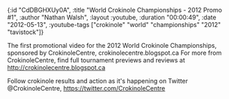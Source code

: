 {:id "CdDBGHXUy0A",
 :title "World Crokinole Championships - 2012 Promo #1",
 :author "Nathan Walsh",
 :layout :youtube,
 :duration "00:00:49",
 :date "2012-05-13",
 :youtube-tags ["crokinole" "world" "championships" "2012" "tavistock"]}


The first promotional video for the 2012 World Crokinole Championships, sponsored by CrokinoleCentre, crokinolecentre.blogspot.ca For more from CrokinoleCentre, find full tournament previews and reviews at http://crokinolecentre.blogspot.ca

Follow crokinole results and action as it's happening on Twitter @CrokinoleCentre, https://twitter.com/CrokinoleCentre
